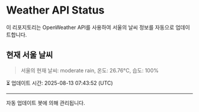 
# Weather API Status

이 리포지토리는 OpenWeather API를 사용하여 서울의 날씨 정보를 자동으로 업데이트합니다.

## 현재 서울 날씨
> 서울의 현재 날씨: moderate rain, 온도: 26.76°C, 습도: 100%

⏳ 업데이트 시간: 2025-08-13 07:43:52 (UTC)

---
자동 업데이트 봇에 의해 관리됩니다.
